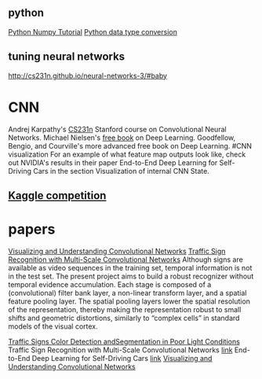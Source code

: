 ## python
[Python Numpy Tutorial](http://cs231n.github.io/python-numpy-tutorial/)
[Python data type conversion](https://www.datacamp.com/community/tutorials/python-data-type-conversion)
## tuning neural networks
http://cs231n.github.io/neural-networks-3/#baby

# CNN
Andrej Karpathy's [CS231n](http://cs231n.github.io/) Stanford course on Convolutional Neural Networks.
Michael Nielsen's [free book](http://neuralnetworksanddeeplearning.com/) on Deep Learning.
Goodfellow, Bengio, and Courville's more advanced free book on Deep Learning.
#CNN visualization
For an example of what feature map outputs look like, check out NVIDIA's results in their paper End-to-End Deep Learning for Self-Driving Cars in the section Visualization of internal CNN State.
## [Kaggle competition](https://www.kaggle.com/c/imagenet-object-localization-challenge)


# papers

[Visualizing and Understanding Convolutional Networks](https://cs.nyu.edu/~fergus/papers/zeilerECCV2014.pdf)
[Traffic Sign Recognition with Multi-Scale Convolutional Networks](http://yann.lecun.com/exdb/publis/pdf/sermanet-ijcnn-11.pdf)
Although signs are available as video sequences in the training set, temporal information is not in the test set. The present project aims to build a robust recognizer without temporal evidence accumulation.
Each stage is composed of a (convolutional) filter bank layer, a non-linear transform layer, and a spatial feature pooling layer. The spatial pooling layers lower the spatial resolution of the representation, thereby making the representation robust to small shifts and geometric distortions, similarly to “complex cells” in standard models of the visual cortex.

[Traffic Signs Color Detection andSegmentation in Poor Light Conditions](http://citeseerx.ist.psu.edu/viewdoc/download?doi=10.1.1.144.5021&rep=rep1&type=pdf)
Traffic Sign Recognition with Multi-Scale Convolutional Networks [link](http://yann.lecun.com/exdb/publis/pdf/sermanet-ijcnn-11.pdf)
End-to-End Deep Learning for Self-Driving Cars [link](https://devblogs.nvidia.com/deep-learning-self-driving-cars/)
[Visualizing and Understanding Convolutional Networks](https://cs.nyu.edu/~fergus/papers/zeilerECCV2014.pdf)

